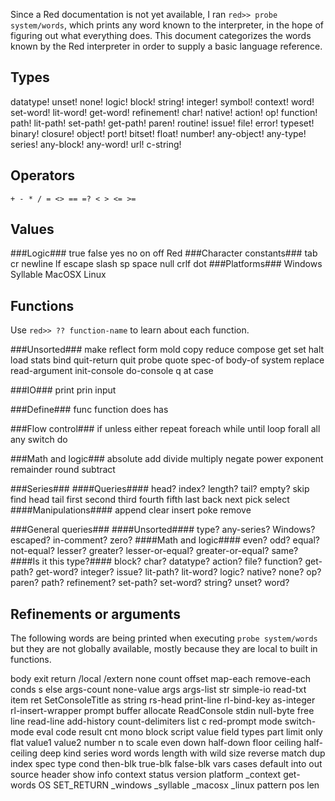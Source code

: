 Since a Red documentation is not yet available, I ran `red>> probe system/words`, which prints any word known to the interpreter, in the hope of figuring out what everything does. This document categorizes the words known by the Red interpreter in order to supply a basic language reference.

Types
-----
datatype! unset! none! logic! block! string! integer! symbol! context! word! set-word! lit-word! get-word! refinement! char! native! action! op! function! path! lit-path! set-path! get-path! paren! routine! issue! file! error! typeset! binary! closure! object! port! bitset! float! number! any-object! any-type! series! any-block! any-word! url! c-string!

Operators
---------
    + - * / = <> == =? < > <= >=

Values
------
###Logic###
true false yes no on off Red
###Character constants###
tab cr newline lf escape slash sp space null crlf dot
###Platforms###
Windows Syllable MacOSX Linux

Functions
---------
Use `red>> ?? function-name` to learn about each function.

###Unsorted###
make reflect form mold copy reduce compose get set halt load stats bind quit-return quit probe quote spec-of body-of system replace read-argument init-console do-console q at case 

###IO###
print prin input 

###Define###
func function does has

###Flow control###
if unless either repeat foreach while until loop forall all any switch do 

###Math and logic###
absolute add divide multiply negate power exponent remainder round subtract 

###Series###
####Queries####
head? index? length? tail? empty? skip find head tail first second third fourth fifth last back next pick select 
####Manipulations####
append clear insert poke remove 

###General queries###
####Unsorted####
type? any-series? Windows? escaped? in-comment? zero?
####Math and logic####
even? odd? equal? not-equal? lesser? greater? lesser-or-equal? greater-or-equal? same?
####Is it this type?####
block? char? datatype? action? file? function? get-path? get-word? integer? issue? lit-path? lit-word? logic? native? none? op? paren? path? refinement? set-path? set-word? string? unset? word?  

Refinements or arguments
------------------------
The following words are being printed when executing `probe system/words` but they are not globally available, mostly because they are local to built in functions.

body exit return /local /extern none count offset map-each remove-each conds s else args-count none-value args args-list str simple-io read-txt item ret SetConsoleTitle as string rs-head print-line rl-bind-key as-integer rl-insert-wrapper prompt buffer allocate ReadConsole stdin null-byte free line read-line add-history count-delimiters list c   red-prompt mode switch-mode eval code result cnt mono block script value field types part limit only flat value1 value2 number n to scale even down half-down floor ceiling half-ceiling deep kind series word words length with wild size reverse match dup index spec type cond then-blk true-blk false-blk vars cases default into out source header show info context status version platform _context get-words OS SET_RETURN _windows _syllable _macosx _linux pattern pos len

